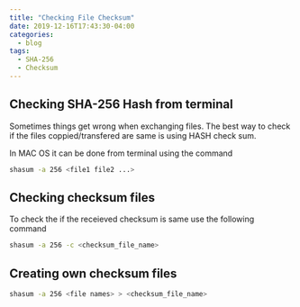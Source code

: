 ```yaml
---
title: "Checking File Checksum"
date: 2019-12-16T17:43:30-04:00
categories:
  - blog
tags:
  - SHA-256
  - Checksum
---
```


## Checking SHA-256 Hash from terminal
Sometimes things get wrong when exchanging files.
The best way to check if the files coppied/transfered are same is using HASH check sum.

In MAC OS it can be done from terminal using the command

```bash
shasum -a 256 <file1 file2 ...>
```

## Checking checksum files
To check the if the receieved checksum is same use the following command
```bash
shasum -a 256 -c <checksum_file_name>
```

## Creating own checksum files
```bash
shasum -a 256 <file names> > <checksum_file_name>
```
